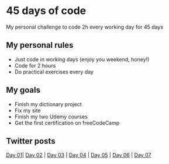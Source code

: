 # 45 days of code
My personal challenge to code 2h every working day for 45 days

## My personal rules

 - Just code in working days (enjoy you weekend, honey!)
 - Code for 2 hours 
 - Do practical exercises every day

## My goals

- Finish my dictionary project
- Fix my site
- Finish my two Udemy courses
- Get the first certification on freeCodeCamp

## Twitter posts
[Day 01](https://twitter.com/carolcode/status/1237167807164530689)| [Day 02](https://twitter.com/carolcode/status/1237565857422651392) | [Day 03](https://twitter.com/carolcode/status/1237897840375939077) | [Day 04](https://twitter.com/carolcode/status/1238290181154844672) | [Day 05](https://twitter.com/carolcode/status/1238663821335683072) | [Day 06](https://twitter.com/carolcode/status/1239741400192815104) | [Day 07](https://twitter.com/carolcode/status/1240091310075379718)



